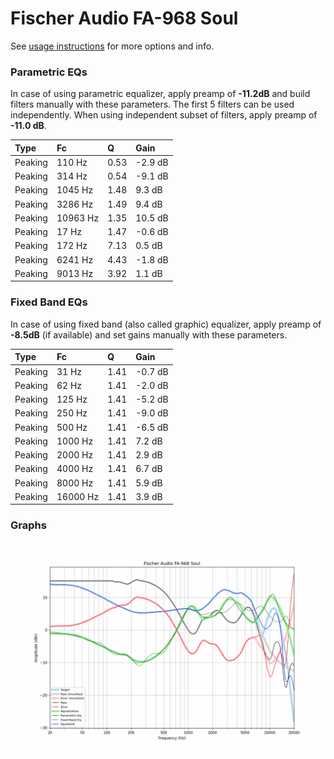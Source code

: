 # Fischer Audio FA-968 Soul
See [usage instructions](https://github.com/jaakkopasanen/AutoEq#usage) for more options and info.

### Parametric EQs
In case of using parametric equalizer, apply preamp of **-11.2dB** and build filters manually
with these parameters. The first 5 filters can be used independently.
When using independent subset of filters, apply preamp of **-11.0 dB**.

| Type    | Fc       |    Q | Gain    |
|:--------|:---------|:-----|:--------|
| Peaking | 110 Hz   | 0.53 | -2.9 dB |
| Peaking | 314 Hz   | 0.54 | -9.1 dB |
| Peaking | 1045 Hz  | 1.48 | 9.3 dB  |
| Peaking | 3286 Hz  | 1.49 | 9.4 dB  |
| Peaking | 10963 Hz | 1.35 | 10.5 dB |
| Peaking | 17 Hz    | 1.47 | -0.6 dB |
| Peaking | 172 Hz   | 7.13 | 0.5 dB  |
| Peaking | 6241 Hz  | 4.43 | -1.8 dB |
| Peaking | 9013 Hz  | 3.92 | 1.1 dB  |

### Fixed Band EQs
In case of using fixed band (also called graphic) equalizer, apply preamp of **-8.5dB**
(if available) and set gains manually with these parameters.

| Type    | Fc       |    Q | Gain    |
|:--------|:---------|:-----|:--------|
| Peaking | 31 Hz    | 1.41 | -0.7 dB |
| Peaking | 62 Hz    | 1.41 | -2.0 dB |
| Peaking | 125 Hz   | 1.41 | -5.2 dB |
| Peaking | 250 Hz   | 1.41 | -9.0 dB |
| Peaking | 500 Hz   | 1.41 | -6.5 dB |
| Peaking | 1000 Hz  | 1.41 | 7.2 dB  |
| Peaking | 2000 Hz  | 1.41 | 2.9 dB  |
| Peaking | 4000 Hz  | 1.41 | 6.7 dB  |
| Peaking | 8000 Hz  | 1.41 | 5.9 dB  |
| Peaking | 16000 Hz | 1.41 | 3.9 dB  |

### Graphs
![](./Fischer%20Audio%20FA-968%20Soul.png)